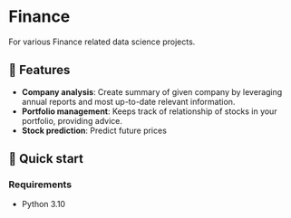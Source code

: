 # Finance
For various Finance related data science projects.

## 🎯 Features
- **Company analysis**: Create summary of given company by leveraging annual reports and most up-to-date relevant information.
- **Portfolio management**: Keeps track of relationship of stocks in your portfolio, providing advice.
- **Stock prediction**: Predict future prices


## 🚀 Quick start
### Requirements
- Python 3.10

